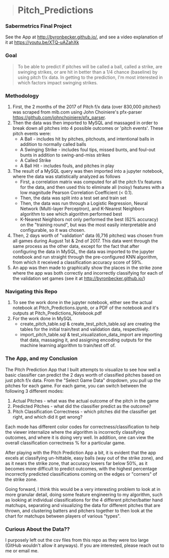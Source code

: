 > # Pitch_Predictions
### Sabermetrics Final Project

See the App at http://byronbecker.github.io/, and see a video explanation of it at https://youtu.be/XTQ-uAZahXk

### Goal
> To be able to predict if pitches will be called a ball, called a strike, are swinging strikes, or are hit in better than a 1/4 chance (baseline) by using pitch f/x data. In getting to the prediction, I'm most interested in which factors impact swinging strikes.


### Methodology

1. First, the 2 months of the 2017 of Pitch f/x data (over 830,000 pitches!) was scraped from mlb.com using John Choiniere's pfx-parser https://github.com/johnchoiniere/pfx_parser.
2. Then the data was then imported to MySQL and massaged in order to break down all pitches into 4 possible outcomes or 'pitch events'. These pitch events were:
	* A Ball - includes hit by pitches, pitchouts, and intentional balls in addition to normally called balls
	* A Swinging Strike - includes foul tips, missed bunts, and foul-out bunts in addition to swing-and-miss strikes
	* A Called Strike 
	* A Ball Hit - includes fouls, and pitches in play
3.  The result of a MySQL query was then imported into a jupyter notebook, where the data was statistically analyzed as follows
	* First, a correlation matrix was computed for all the pitch f/x features for the data, and then used this to eliminate all (noisy) features with a low magnitude Pearson Correlation Coefficient (< 0.1).
	* Then, the data was split into a test set and train set
	* Then, the data was run through a Logistic Regression, Neural Network (Multi-layer Perceptron), and K-Nearest Neighbors algorithm to see which algorithm performed best
	* K-Nearest Neighbors not only performed the best (62% accuracy) on the "training round", but was the most easily interpretable and configurable, so it was chosen.
4. Then, 2 days worth of "validation" data (6,716 pitches) was chosen from all games during August 1st & 2nd of 2017. This data went through the same process as the other data, except for the fact that after configuring the data in MySQL, the data was imported to the jupyter notebook and run straight through the pre-configured KNN algorithm, from which it received a classification accuracy score of 59%.
5. An app was then made to graphically show the places in the strike zone where the app was both correctly and incorrectly classifying for each of the validation set games (see it at http://byronbecker.github.io/) 

### Navigating this Repo
1. To see the work done in the jupyter notebook, either see the actual notebook at Pitch_Predictions.ipynb, or a PDF of the notebook and it's outputs at Pitch_Predictions_Notebook.pdf
2. For the work done in MySQL 
	- create_pitch_table.sql & create_test_pitch_table.sql are creating the tables for the initial train/test and validation data, respectively.
	- import_pitch_table.sql & test_visualization_data_import are importing that data, massaging it, and assigning encoding outputs for the machine learning algorithm to train/test off of.

### The App, and my Conclusion
The Pitch Prediction App that I built attempts to visualize to see how well a basic classifier can predict the 2 days worth of classified pitches based on just pitch f/x data. From the "Select Game Data" dropdown, you pull up the pitches for each game. For each game, you can switch between the following 3 different modes:
1. Actual Pitches - what was the actual outcome of the pitch in the game
2. Predicted Pitches - what did the classifier predict as the outcome?
3. Pitch Classification Correctness - which pitches did the classifier get right, and which did it get wrong?

Each mode has different color codes for correctness/classification to help the viewer internalize where the algorithm is incorrectly classifying outcomes, and where it is doing very well. In addition, one can view the overall classification correctness % for a particular game.

After playing with the Pitch Prediction App a bit, it is evident that the app excels at classifying un-hittable, easy balls (way out of the strike zone), and as it nears the strike zone, that accuracy lowers far below 50%, as it becomes more difficult to predict outcomes, with the highest percentage incorrectly predicted classifications coming on the edges or "corners" of the strike zone.

Going forward, I think this would be a very interesting problem to look at in more granular detail, doing some feature engineering to my algorithm, such as looking at individual classifications for the 4 different pitcher/batter hand matchups, separating and visualizing the data for different pitches that are thrown, and clustering batters and pitchers together to then look at the chart for matchups between players of various "types".


### Curious About the Data??
I purposely left out the csv files from this repo as they were too large (GitHub wouldn't allow it anyways). If you are interested, please reach out to me or email me.


